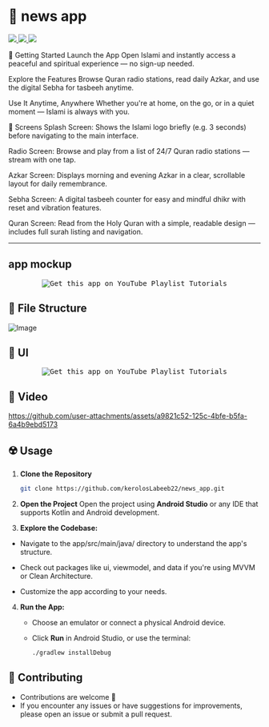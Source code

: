 # 📰 news app

<div align="start">
     <a href="https://api.visitorbadge.io/api/visitors?path=news_app&label=People%20who%20visited%20this%20page&countColor=%23263759" target="_blank">
        <img src="https://api.visitorbadge.io/api/visitors?path=news_app&label=People%20who%20visited%20this%20page&countColor=%23263759" target="_blank" />
    </a>
    <a href="https://www.linkedin.com/in/kerolos-labeeb-17904136a/" target="_blank">
        <img src="https://img.shields.io/badge/LinkedIn-0077B5?style=for-the-badge&logo=linkedin&logoColor=white" target="_blank" />
    </a>
  <a href="mailto:kerolos.labib.dev@gmail.com">
    <img src="https://img.shields.io/badge/Gmail-333333?style=for-the-badge&logo=gmail&logoColor=red" />
  </a>

</div>

🚀 Getting Started
Launch the App
Open Islami and instantly access a peaceful and spiritual experience — no sign-up needed.

Explore the Features
Browse Quran radio stations, read daily Azkar, and use the digital Sebha for tasbeeh anytime.

Use It Anytime, Anywhere
Whether you're at home, on the go, or in a quiet moment — Islami is always with you.

🤳 Screens
Splash Screen:
Shows the Islami logo briefly (e.g. 3 seconds) before navigating to the main interface.

Radio Screen:
Browse and play from a list of 24/7 Quran radio stations — stream with one tap.

Azkar Screen:
Displays morning and evening Azkar in a clear, scrollable layout for daily remembrance.

Sebha Screen:
A digital tasbeeh counter for easy and mindful dhikr with reset and vibration features.

Quran Screen:
Read from the Holy Quran with a simple, readable design — includes full surah listing and navigation.



<hr>


## app mockup 
<p align= "center">
     <kbd>
        <img  src="https://github.com/user-attachments/assets/bf81be95-2f51-49be-a79f-f11979a0217e" alt="Get this app on YouTube Playlist Tutorials">
     </kbd>
  </a>


## 📁 File Structure

![Image](https://github.com/user-attachments/assets/fd07cf0a-1ba7-4c65-88b6-2c900ffa62a7)

## 📱 UI


<p align= "center">
     <kbd>
        <img  src="https://github.com/user-attachments/assets/3893ca4e-1605-4b21-b42a-0853290443ed" alt="Get this app on YouTube Playlist Tutorials">
     </kbd>
  </a>
  
## 🎥 Video


https://github.com/user-attachments/assets/a9821c52-125c-4bfe-b5fa-6a4b9ebd5173




## ☢️ Usage

1. **Clone the Repository**
   ```bash
   git clone https://github.com/kerolosLabeeb22/news_app.git
   ```
2. **Open the Project**
Open the project using **Android Studio** or any IDE that supports Kotlin and Android development.

3. **Explore the Codebase:**

  - Navigate to the app/src/main/java/ directory to understand the app's structure.

  - Check out packages like ui, viewmodel, and data if you're using MVVM or Clean Architecture.

  - Customize the app according to your needs.

4. **Run the App:**

   - Choose an emulator or connect a physical Android device.

   - Click **Run** in Android Studio, or use the terminal:
     ```bash
     ./gradlew installDebug
     ```


## 🚨 Contributing

- Contributions are welcome 💜
- If you encounter any issues or have suggestions for improvements, please open an issue or submit a pull request.

